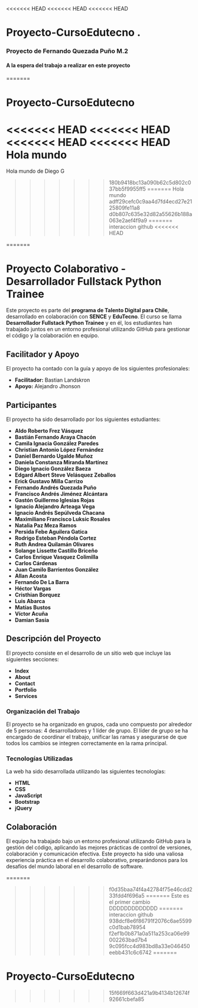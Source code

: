 <<<<<<< HEAD
<<<<<<< HEAD
<<<<<<< HEAD
# Proyecto-CursoEdutecno .

### Proyecto de Fernando Quezada Puño M.2
#### A la espera del trabajo a realizar en este proyecto 
=======
# Proyecto-CursoEdutecno
<<<<<<< HEAD
<<<<<<< HEAD
<<<<<<< HEAD
<<<<<<< HEAD
Hola mundo
=======
Hola mundo de Diego G
>>>>>>> 180b9418bc13a090b62c5d802c037bb5f9955ff5
=======
Hola mundo
>>>>>>> adff29cefc0c9aa4d7fd4ecd27e2125809fe11a8
>>>>>>> d0b807c635e32d82a55626b188a063e2aef4f9a9
=======
interaccion github
<<<<<<< HEAD

=======
# Proyecto Colaborativo - Desarrollador Fullstack Python Trainee

Este proyecto es parte del **programa de Talento Digital para Chile**, desarrollado en colaboración con **SENCE** y **EduTecno**. El curso se llama **Desarrollador Fullstack Python Trainee** y en él, los estudiantes han trabajado juntos en un entorno profesional utilizando GitHub para gestionar el código y la colaboración en equipo.

## Facilitador y Apoyo

El proyecto ha contado con la guía y apoyo de los siguientes profesionales:

- **Facilitador:** Bastian Landskron
- **Apoyo:** Alejandro Jhonson

## Participantes

El proyecto ha sido desarrollado por los siguientes estudiantes:

- **Aldo Roberto Frez Vásquez**
- **Bastián Fernando Araya Chacón**
- **Camila Ignacia González Paredes**
- **Christian Antonio López Fernández**
- **Daniel Bernardo Ugalde Muñoz**
- **Daniela Constanza Miranda Martínez**
- **Diego Ignacio González Baeza**
- **Edgard Albert Steve Velásquez Zeballos**
- **Erick Gustavo Milla Carrizo**
- **Fernando Andrés Quezada Puño**
- **Francisco Andrés Jiménez Alcántara**
- **Gastón Guillermo Iglesias Rojas**
- **Ignacio Alejandro Arteaga Vega**
- **Ignacio Andrés Sepúlveda Chacana**
- **Maximiliano Francisco Luksic Rosales**
- **Natalia Paz Meza Ramos**
- **Persida Febe Aguilera Gatica**
- **Rodrigo Esteban Péndola Cortez**
- **Ruth Andrea Quilamán Olivares**
- **Solange Lissette Castillo Briceño**
- **Carlos Enrique Vasquez Colimilla**
- **Carlos Cárdenas**
- **Juan Camilo Barrientos González**
- **Allan Acosta**
- **Fernando De La Barra**
- **Héctor Vargas**
- **Cristhian Borquez**
- **Luis Abarca**
- **Matías Bustos**
- **Víctor Acuña**
- **Damian Sasia**

## Descripción del Proyecto

El proyecto consiste en el desarrollo de un sitio web que incluye las siguientes secciones:

- **Index**
- **About**
- **Contact**
- **Portfolio**
- **Services**

### Organización del Trabajo

El proyecto se ha organizado en grupos, cada uno compuesto por alrededor de 5 personas: 4 desarrolladores y 1 líder de grupo. El líder de grupo se ha encargado de coordinar el trabajo, unificar las ramas y asegurarse de que todos los cambios se integren correctamente en la rama principal.

### Tecnologías Utilizadas

La web ha sido desarrollada utilizando las siguientes tecnologías:

- **HTML**
- **CSS**
- **JavaScript**
- **Bootstrap**
- **jQuery**

## Colaboración

El equipo ha trabajado bajo un entorno profesional utilizando GitHub para la gestión del código, aplicando las mejores prácticas de control de versiones, colaboración y comunicación efectiva. Este proyecto ha sido una valiosa experiencia práctica en el desarrollo colaborativo, preparándonos para los desafíos del mundo laboral en el desarrollo de software.

=======
>>>>>>> f0d35baa74f4a42784f75e46cdd233fdd4f696a5
=======
Este es el primer cambio DDDDDDDDDDDDD
=======
interaccion github
>>>>>>> 938dcf8e6f86791f2076c6ae5599c0d1bab78954
>>>>>>> f2ef1b0b871a0a511a253ca06e99002263bad7b4
>>>>>>> 9c095fcc4d983bd8a33e046450eebb431c6c6742
=======
# Proyecto-CursoEdutecno 


>>>>>>> 15f669f663d421a9b4134b12674f92661cbefa85
